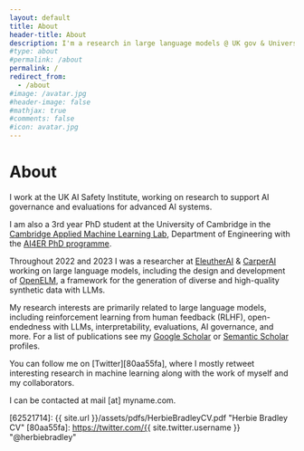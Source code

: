 ```yaml
---
layout: default
title: About
header-title: About
description: I'm a research in large language models @ UK gov & University of Cambridge
#type: about
#permalink: /about
permalink: /
redirect_from:
  - /about
#image: /avatar.jpg
#header-image: false
#mathjax: true
#comments: false
#icon: avatar.jpg
---
```


# About
<!-- {% marginfigure_left 'mn-id-whatever' 'assets/img/portrait_photo.jpg' 'Herbie Bradley<br>Test' %} -->
I work at the UK AI Safety Institute, working on research to support AI governance and evaluations for advanced AI systems.

I am also a 3rd year PhD student at the University of Cambridge in the [Cambridge Applied Machine Learning Lab](https://caml-lab.com/), Department of Engineering with the [AI4ER PhD programme][ai4er].

Throughout 2022 and 2023 I was a researcher at [EleutherAI](https://www.eleuther.ai/) & [CarperAI](http://carper.ai/) working on large language models, including the design and development of [OpenELM](https://github.com/CarperAI/OpenELM), a framework for the generation of diverse and high-quality synthetic data with LLMs.

My research interests are primarily related to large language models, including reinforcement learning from human feedback (RLHF), open-endedness with LLMs, interpretability, evaluations, AI governance, and more. For a list of publications see my [Google Scholar](https://scholar.google.com/citations?user=oQ0HzPcAAAAJ&hl=en) or [Semantic Scholar](https://www.semanticscholar.org/author/Herbie-Bradley/2070768742) profiles.

You can follow me on [Twitter][80aa55fa], where I mostly retweet interesting research in machine learning along with the work of myself and my collaborators.

I can be contacted at mail [at] myname.com.

  [ai4er]: https://ai4er-cdt.esc.cam.ac.uk/ "AI for the study of Environmental Risks CDT"
  [62521714]: {{ site.url }}/assets/pdfs/HerbieBradleyCV.pdf "Herbie Bradley CV"
  [80aa55fa]: https://twitter.com/{{ site.twitter.username }} "@herbiebradley"
